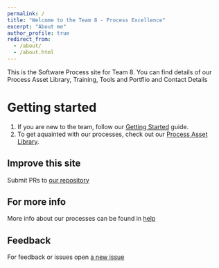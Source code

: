 ```yaml
---
permalink: /
title: "Welcome to the Team 8 - Process Excellence"
excerpt: "About me"
author_profile: true
redirect_from: 
  - /about/
  - /about.html
---
```


This is the Software Process site for Team 8. You can find details of our Process Asset Library, Training, Tools and Portflio and Contact Details

Getting started
======
1. If you are new to the team, follow our [Getting Started](/training/getting-started) guide. 
2. To get aquainted with our processes, check out our [Process Asset Library](/pal/).

Improve this site
------

Submit PRs to [our repository](https://github.com/CS-633-Team-8/cs-633-team-8.github.io/pulls)

For more info
------
More info about our processes can be found in [help](/help/)

Feedback
------
For feedback or issues open [a new issue](https://github.com/CS-633-Team-8/cs-633-team-8.github.io/issues)

